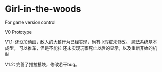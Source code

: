 # Girl-in-the-woods
For game version control

V0 Prototype

V1.1:
  还没加动画，敌人的大致行为已经实现，尚有小瑕疵未修改。
  魔法系统基本成型，
  可以推车，但是不能拉
  还未实现玩家死亡以后的显示，以及重新开始的机制
  
V1.2:
  完善了推拉模块，修改若干bug。
